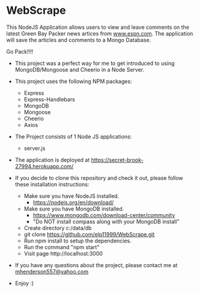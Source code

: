 # WebScrape

This NodeJS Application allows users to view and leave comments on the latest
Green Bay Packer news artices from www.espn.com. The application will save the
articles and comments to a Mongo Database.

Go Pack!!!!

* This project was a perfect way for me to get introduced to using MongoDB/Mongoose
  and Cheerio in a Node Server.

* This project uses the following NPM packages:
  * Express
  * Express-Handlebars
  * MongoDB
  * Mongoose
  * Cheerio
  * Axios

* The Project consists of 1 Node JS applications:
  * server.js

* The application is deployed at https://secret-brook-27994.herokuapp.com/
  
* If you decide to clone this repository and check it out, please follow these installation instructions:
  * Make sure you have NodeJS installed.
    * https://nodejs.org/en/download/
  * Make sure you have MongoDB installed.
    * https://www.mongodb.com/download-center/community
    * "Do NOT install compass along with your MongoDB install"
  * Create directory c:/data/db
  * git clone https://github.com/elp11999/WebScrape.git
  * Run npm install to setup the dependencies.
  * Run the command "npm start"
  * Visit page http://localhost:3000

* If you have any questions about the project, please contact me at mhenderson557@yahoo.com
* Enjoy :) 
